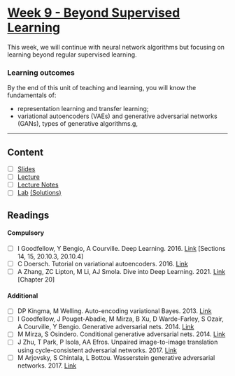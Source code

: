 # [Week 9 - Beyond Supervised Learning](https://canvas.sussex.ac.uk/courses/31315/pages/week-9-beyond-supervised-learning?module_item_id=1445752)
This week, we will continue with neural network algorithms but focusing on learning beyond regular supervised learning.

### Learning outcomes
By the end of this unit of teaching and learning, you will know the fundamentals of:
- representation learning and transfer learning;
- variational autoencoders (VAEs) and generative adversarial networks (GANs), types of generative algorithms.g,

---

## Content
- [ ] [Slides](https://canvas.sussex.ac.uk/courses/31315/files/5628513?wrap=1)
- [ ] [Lecture](https://sussex.cloud.panopto.eu/Panopto/Pages/Viewer.aspx?id=b006cc39-79c1-4836-a9d5-b2aa00f79d97)
- [ ] [Lecture Notes]()
- [ ] [Lab]() [(Solutions)]()
 
## Readings
#### Compulsory
- [ ] I Goodfellow, Y Bengio, A Courville. Deep Learning. 2016. [Link](https://readinglists.sussex.ac.uk/leganto/nui/citation/20811019820002461?institute=44SUS_INST&auth=SAML) [Sections 14, 15, 20.10.3, 20.10.4]
- [ ] C Doersch. Tutorial on variational autoencoders. 2016. [Link](https://readinglists.sussex.ac.uk/leganto/nui/citation/22361945760002461?institute=44SUS_INST&auth=SAML)
- [ ] A Zhang, ZC Lipton, M Li, AJ Smola. Dive into Deep Learning. 2021. [Link](https://readinglists.sussex.ac.uk/leganto/nui/citation/20811019870002461?institute=44SUS_INST&auth=SAML) [Chapter 20]

#### Additional
- [ ] DP Kingma, M Welling. Auto-encoding variational Bayes. 2013. [Link](https://readinglists.sussex.ac.uk/leganto/nui/citation/20811020090002461?institute=44SUS_INST&auth=SAML)
- [ ] I Goodfellow, J Pouget-Abadie, M Mirza, B Xu, D Warde-Farley, S Ozair, A Courville, Y Bengio. Generative adversarial nets. 2014. [Link](https://readinglists.sussex.ac.uk/leganto/nui/citation/20811020050002461?institute=44SUS_INST&auth=SAML)
- [ ] M Mirza, S Osindero. Conditional generative adversarial nets. 2014. [Link](https://readinglists.sussex.ac.uk/leganto/nui/citation/22358019480002461?institute=44SUS_INST&auth=SAML)
- [ ] J Zhu, T Park, P Isola, AA Efros. Unpaired image-to-image translation using cycle-consistent adversarial networks. 2017. [Link](https://readinglists.sussex.ac.uk/leganto/nui/citation/20811020080002461?institute=44SUS_INST&auth=SAML)
- [ ] M Arjovsky, S Chintala, L Bottou. Wasserstein generative adversarial networks. 2017. [Link](https://readinglists.sussex.ac.uk/leganto/nui/citation/20811020070002461?institute=44SUS_INST&auth=SAML)
